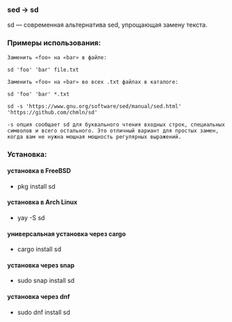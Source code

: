 ### sed → sd

sd — современная альтернатива sed, упрощающая замену текста.

### Примеры использования:

    Заменить «foo» на «bar» в файле:

    sd 'foo' 'bar' file.txt

    Заменить «foo» на «bar» во всех .txt файлах в каталоге:

    sd 'foo' 'bar' *.txt

    sd -s 'https://www.gnu.org/software/sed/manual/sed.html' 'https://github.com/chmln/sd'

    -s опция сообщает sd для буквального чтения входных строк, специальных символов и всего остального. Это отличный вариант для простых замен, когда вам не нужна мощная мощность регулярных выражений.

### Установка:

#### установка в FreeBSD

- pkg install sd

#### установка в Arch Linux

- yay -S sd

#### универсальная установка через cargo

- cargo install sd

#### установка через snap

- sudo snap install sd

#### установка через dnf

- sudo dnf install sd



